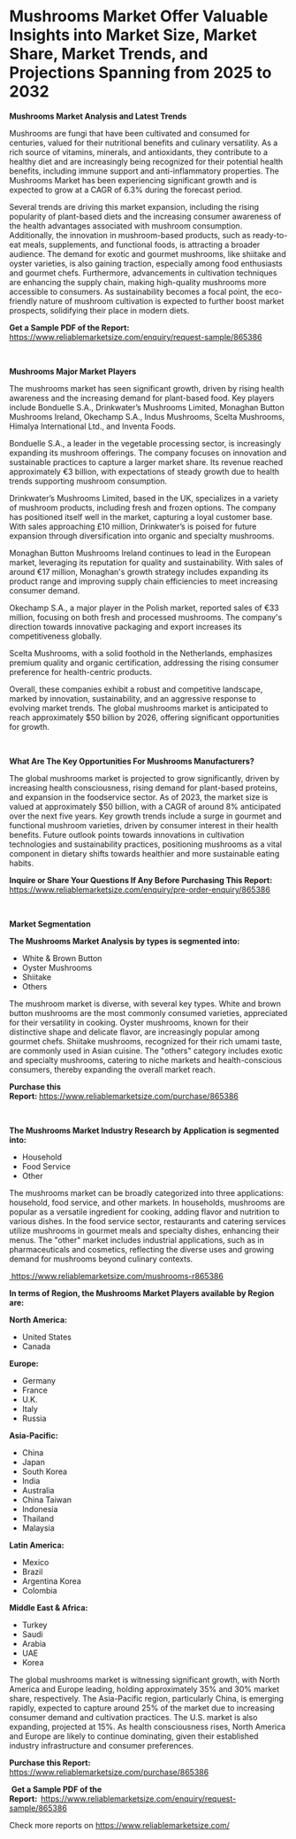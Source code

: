 <p><h1>Mushrooms Market Offer Valuable Insights into Market Size, Market Share, Market Trends, and Projections Spanning from 2025 to 2032</h1></p><p><strong>Mushrooms Market Analysis and Latest Trends</strong></p>
<p><p>Mushrooms are fungi that have been cultivated and consumed for centuries, valued for their nutritional benefits and culinary versatility. As a rich source of vitamins, minerals, and antioxidants, they contribute to a healthy diet and are increasingly being recognized for their potential health benefits, including immune support and anti-inflammatory properties. The Mushrooms Market has been experiencing significant growth and is expected to grow at a CAGR of 6.3% during the forecast period. </p><p>Several trends are driving this market expansion, including the rising popularity of plant-based diets and the increasing consumer awareness of the health advantages associated with mushroom consumption. Additionally, the innovation in mushroom-based products, such as ready-to-eat meals, supplements, and functional foods, is attracting a broader audience. The demand for exotic and gourmet mushrooms, like shiitake and oyster varieties, is also gaining traction, especially among food enthusiasts and gourmet chefs. Furthermore, advancements in cultivation techniques are enhancing the supply chain, making high-quality mushrooms more accessible to consumers. As sustainability becomes a focal point, the eco-friendly nature of mushroom cultivation is expected to further boost market prospects, solidifying their place in modern diets.</p></p>
<p><strong>Get a Sample PDF of the Report:&nbsp;</strong> <a href="https://www.reliablemarketsize.com/enquiry/request-sample/865386?utm_campaign=3504&utm_medium=2&utm_source=Github&utm_content=ia&utm_term=07042025&utm_id=mushrooms">https://www.reliablemarketsize.com/enquiry/request-sample/865386</a></p>
<p>&nbsp;</p>
<p><strong>Mushrooms Major Market Players</strong></p>
<p><p>The mushrooms market has seen significant growth, driven by rising health awareness and the increasing demand for plant-based food. Key players include Bonduelle S.A., Drinkwater’s Mushrooms Limited, Monaghan Button Mushrooms Ireland, Okechamp S.A., Indus Mushrooms, Scelta Mushrooms, Himalya International Ltd., and Inventa Foods.</p><p>Bonduelle S.A., a leader in the vegetable processing sector, is increasingly expanding its mushroom offerings. The company focuses on innovation and sustainable practices to capture a larger market share. Its revenue reached approximately €3 billion, with expectations of steady growth due to health trends supporting mushroom consumption.</p><p>Drinkwater’s Mushrooms Limited, based in the UK, specializes in a variety of mushroom products, including fresh and frozen options. The company has positioned itself well in the market, capturing a loyal customer base. With sales approaching £10 million, Drinkwater’s is poised for future expansion through diversification into organic and specialty mushrooms.</p><p>Monaghan Button Mushrooms Ireland continues to lead in the European market, leveraging its reputation for quality and sustainability. With sales of around €17 million, Monaghan's growth strategy includes expanding its product range and improving supply chain efficiencies to meet increasing consumer demand.</p><p>Okechamp S.A., a major player in the Polish market, reported sales of €33 million, focusing on both fresh and processed mushrooms. The company's direction towards innovative packaging and export increases its competitiveness globally.</p><p>Scelta Mushrooms, with a solid foothold in the Netherlands, emphasizes premium quality and organic certification, addressing the rising consumer preference for health-centric products. </p><p>Overall, these companies exhibit a robust and competitive landscape, marked by innovation, sustainability, and an aggressive response to evolving market trends. The global mushrooms market is anticipated to reach approximately $50 billion by 2026, offering significant opportunities for growth.</p></p>
<p>&nbsp;</p>
<p><strong>What Are The Key Opportunities For Mushrooms Manufacturers?</strong></p>
<p><p>The global mushrooms market is projected to grow significantly, driven by increasing health consciousness, rising demand for plant-based proteins, and expansion in the foodservice sector. As of 2023, the market size is valued at approximately $50 billion, with a CAGR of around 8% anticipated over the next five years. Key growth trends include a surge in gourmet and functional mushroom varieties, driven by consumer interest in their health benefits. Future outlook points towards innovations in cultivation technologies and sustainability practices, positioning mushrooms as a vital component in dietary shifts towards healthier and more sustainable eating habits.</p></p>
<p><strong>Inquire or Share Your Questions If Any Before Purchasing This Report:</strong> <a href="https://www.reliablemarketsize.com/enquiry/pre-order-enquiry/865386?utm_campaign=3504&utm_medium=2&utm_source=Github&utm_content=ia&utm_term=07042025&utm_id=mushrooms">https://www.reliablemarketsize.com/enquiry/pre-order-enquiry/865386</a></p>
<p>&nbsp;</p>
<p><strong>Market Segmentation</strong></p>
<p><strong>The Mushrooms Market Analysis by types is segmented into:</strong></p>
<p><ul><li>White & Brown Button</li><li>Oyster Mushrooms</li><li>Shiitake</li><li>Others</li></ul></p>
<p><p>The mushroom market is diverse, with several key types. White and brown button mushrooms are the most commonly consumed varieties, appreciated for their versatility in cooking. Oyster mushrooms, known for their distinctive shape and delicate flavor, are increasingly popular among gourmet chefs. Shiitake mushrooms, recognized for their rich umami taste, are commonly used in Asian cuisine. The "others" category includes exotic and specialty mushrooms, catering to niche markets and health-conscious consumers, thereby expanding the overall market reach.</p></p>
<p><strong>Purchase this Report:&nbsp;</strong><a href="https://www.reliablemarketsize.com/purchase/865386?utm_campaign=3504&utm_medium=2&utm_source=Github&utm_content=ia&utm_term=07042025&utm_id=mushrooms">https://www.reliablemarketsize.com/purchase/865386</a></p>
<p>&nbsp;</p>
<p><strong>The Mushrooms Market Industry Research by Application is segmented into:</strong></p>
<p><ul><li>Household</li><li>Food Service</li><li>Other</li></ul></p>
<p><p>The mushrooms market can be broadly categorized into three applications: household, food service, and other markets. In households, mushrooms are popular as a versatile ingredient for cooking, adding flavor and nutrition to various dishes. In the food service sector, restaurants and catering services utilize mushrooms in gourmet meals and specialty dishes, enhancing their menus. The "other" market includes industrial applications, such as in pharmaceuticals and cosmetics, reflecting the diverse uses and growing demand for mushrooms beyond culinary contexts.</p></p>
<p><a href="https://www.reliablemarketsize.com/mushrooms-r865386?utm_campaign=3504&utm_medium=2&utm_source=Github&utm_content=ia&utm_term=07042025&utm_id=mushrooms">&nbsp;https://www.reliablemarketsize.com/mushrooms-r865386</a></p>
<p><strong>In terms of Region, the Mushrooms Market Players available by Region are:</strong></p>
<p>
    <p> <strong> North America: </strong>
        <ul>
            <li>United States</li>
            <li>Canada</li>
        </ul>
        </p> 
    <p> <strong> Europe: </strong>
        <ul>
            <li>Germany</li>
            <li>France</li>
            <li>U.K.</li>
            <li>Italy</li>
            <li>Russia</li>
        </ul>
        </p> 
    <p> <strong> Asia-Pacific: </strong>
        <ul>
            <li>China</li>
            <li>Japan</li>
            <li>South Korea</li>
            <li>India</li>
            <li>Australia</li>
            <li>China Taiwan</li>
            <li>Indonesia</li>
            <li>Thailand</li>
            <li>Malaysia</li>
        </ul>
        </p> 
    <p> <strong> Latin America: </strong>
        <ul>
            <li>Mexico</li>
            <li>Brazil</li>
            <li>Argentina Korea</li>
            <li>Colombia</li>
        </ul>
        </p> 
    <p> <strong> Middle East & Africa: </strong>
        <ul>
            <li>Turkey</li>
            <li>Saudi</li>
            <li>Arabia</li>
            <li>UAE</li>
            <li>Korea</li>
        </ul>
    </p>
    </p>
<p><p>The global mushrooms market is witnessing significant growth, with North America and Europe leading, holding approximately 35% and 30% market share, respectively. The Asia-Pacific region, particularly China, is emerging rapidly, expected to capture around 25% of the market due to increasing consumer demand and cultivation practices. The U.S. market is also expanding, projected at 15%. As health consciousness rises, North America and Europe are likely to continue dominating, given their established industry infrastructure and consumer preferences.</p></p>
<p><strong>Purchase this Report: </strong><a href="https://www.reliablemarketsize.com/purchase/865386?utm_campaign=3504&utm_medium=2&utm_source=Github&utm_content=ia&utm_term=07042025&utm_id=mushrooms">https://www.reliablemarketsize.com/purchase/865386</a></p>
<p>&nbsp;<strong>Get a Sample PDF of the Report:&nbsp;&nbsp;</strong><a href="https://www.reliablemarketsize.com/enquiry/request-sample/865386?utm_campaign=3504&utm_medium=2&utm_source=Github&utm_content=ia&utm_term=07042025&utm_id=mushrooms">https://www.reliablemarketsize.com/enquiry/request-sample/865386</a></p>
<p><strong></strong></p>
<p>Check more reports on <a href="https://www.reliablemarketsize.com/?utm_campaign=3504&utm_medium=2&utm_source=Github&utm_content=ia&utm_term=07042025&utm_id=mushrooms">https://www.reliablemarketsize.com/</a></p>